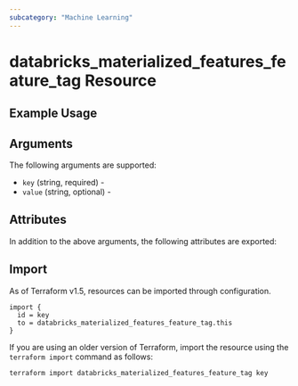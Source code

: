```yaml
---
subcategory: "Machine Learning"
---
```

# databricks_materialized_features_feature_tag Resource


## Example Usage


## Arguments
The following arguments are supported:
* `key` (string, required) - 
* `value` (string, optional) - 

## Attributes
In addition to the above arguments, the following attributes are exported:

## Import
As of Terraform v1.5, resources can be imported through configuration.
```hcl
import {
  id = key
  to = databricks_materialized_features_feature_tag.this
}
```

If you are using an older version of Terraform, import the resource using the `terraform import` command as follows:
```sh
terraform import databricks_materialized_features_feature_tag key
```